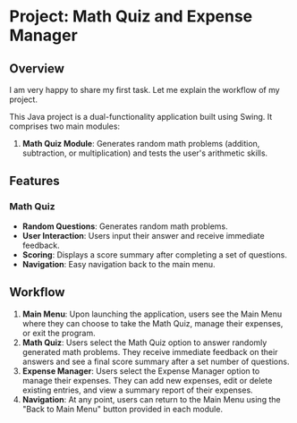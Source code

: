 # Project: Math Quiz and Expense Manager

## Overview

I am very happy to share my first task. Let me explain the workflow of my project.

This Java project is a dual-functionality application built using Swing. It comprises two main modules:

1. **Math Quiz Module**: Generates random math problems (addition, subtraction, or multiplication) and tests the user's arithmetic skills.

## Features

### Math Quiz
- **Random Questions**: Generates random math problems.
- **User Interaction**: Users input their answer and receive immediate feedback.
- **Scoring**: Displays a score summary after completing a set of questions.
- **Navigation**: Easy navigation back to the main menu.



## Workflow

1. **Main Menu**: Upon launching the application, users see the Main Menu where they can choose to take the Math Quiz, manage their expenses, or exit the program.
2. **Math Quiz**: Users select the Math Quiz option to answer randomly generated math problems. They receive immediate feedback on their answers and see a final score summary after a set number of questions.
3. **Expense Manager**: Users select the Expense Manager option to manage their expenses. They can add new expenses, edit or delete existing entries, and view a summary report of their expenses.
4. **Navigation**: At any point, users can return to the Main Menu using the "Back to Main Menu" button provided in each module.


